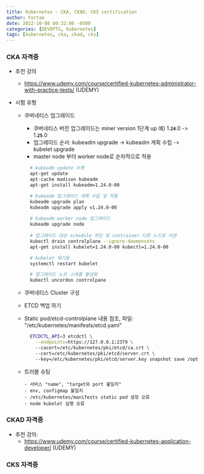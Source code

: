 ```yaml
---
title: Kubernetes - CKA, CKAD, CKS certification
author: Fortae
date: 2022-10-08 00:32:00 -0500
categories: [DEVOPTS, Kubernetes]
tags: [kubernetes, cka, ckad, cks]
---
```


### CKA 자격증
- 추천 강의
  - https://www.udemy.com/course/certified-kubernetes-administrator-with-practice-tests/ (UDEMY)

- 시험 유형 
  - 쿠버네티스 업그레이드
    - 쿠버네티스 버전 업그레이드는 miner version 1단계 up 예) 1.**`24`**.0 -> 1.**`25`**.0
    - 업그레이드 순서: kubeadm upgrade -> kubeadm 계획 수립 -> kubelet upgrade
    - master node 부터 worker node로 순차적으로 적용
      
    ``` bash
      # kubeadm update 수행
      apt-get update
      apt-cache madison kubeadm
      apt-get install kubeadm=1.24.0-00

      # kubeadm 업그레이드 계획 수립 및 적용
      kubeadm upgrade plan
      kubeadm upgrade apply v1.24.0-00
        
      # kubeadm worker node 업그레이드
      kubeadm upgrade node
      
      # 업그레이드 대상 schedule 차단 및 contrainer 다른 노드로 이관
      kubectl drain controlplane --ignore-daemonsets
      apt-get install kubelet=1.24.0-00 kubectl=1.24.0-00

      # kubelet 재기동
      systemctl restart kubelet

      # 업그레이드 노트 스케줄 활성화
      kubectl uncordon controlpane

    ```
  - 쿠버네티스 Cluster 구성
  - ETCD 백업 하기
  - Static pod/etcd-controlplane 내용 참조, 파일: "/etc/kubernetes/manifests/etcd.yaml"
    ``` bash
      ETCDCTL_API=3 etcdctl \
        --endpoints=https://127.0.0.1:2379 \ 
        --cacert=/etc/kubernetes/pki/etcd/ca.crt \ 
        --cert=/etc/kubernetes/pki/etcd/server.crt \ 
        --key=/etc/kubernetes/pki/etcd/server.key snapshot save /opt/etcd-backup.db
    ```

  - 트러블 슈팅
    ``` text
    - 서비스 "name", "target와 port 불일치"
    - env, configmap 불일치
    - /etc/kubernetes/manifests static pod 설정 오류
    - node kubelet 실행 오류
    ```

### CKAD 자격증
- 추천 강의: 
  - https://www.udemy.com/course/certified-kubernetes-application-developer/ (UDEMY)

### CKS 자격증


